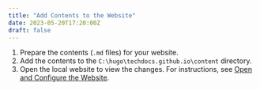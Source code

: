 ```yaml
---
title: "Add Contents to the Website"
date: 2023-05-20T17:20:00Z
draft: false
---
```


1. Prepare the contents (`.md` files) for your website.
2. Add the contents to the `C:\hugo\techdocs.github.io\content` directory.
3. Open the local website to view the changes. For instructions, see [Open and Configure the Website](../4_Build%20a%20Website/open_the_website.md).
